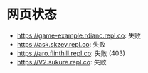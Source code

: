 # 网页状态
- https://game-example.rdianc.repl.co: 失败
- https://ask.skzey.repl.co: 失败
- https://aro.flinthill.repl.co: 失败 (403)
- https://V2.sukure.repl.co: 失败
